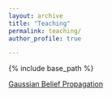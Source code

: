 ```yaml
---
layout: archive
title: "Teaching"
permalink: teaching/
author_profile: true

---
```


<style type='text/css'>
h2, h3, h4, h5, h6 {margin: 0;}
.br {display: block; margin-bottom: 0em; margin: 0;} 
</style>

{% include base_path %}

[Gaussian Belief Propagation](teaching/swarm_gaussian_belief.md)
